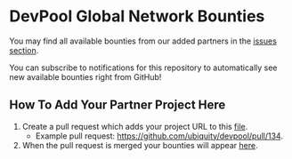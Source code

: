 # DevPool Global Network Bounties

You may find all available bounties from our added partners in the [issues section](https://github.com/ubiquity/devpool/issues).

You can subscribe to notifications for this repository to automatically see new available bounties right from GitHub!

## How To Add Your Partner Project Here
1. Create a pull request which adds your project URL to this [file](https://github.com/ubiquity/devpool/blob/development/projects.json).
    - Example pull request: https://github.com/ubiquity/devpool/pull/134.
2. When the pull request is merged your bounties will appear [here](https://github.com/ubiquity/devpool/issues).
